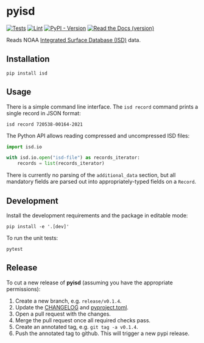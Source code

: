 # pyisd

[![Tests](https://img.shields.io/github/actions/workflow/status/gadomski/pyisd/tests.yml?style=for-the-badge&label=Tests)](https://github.com/gadomski/pyisd/actions/workflows/tests.yaml)
[![Lint](https://img.shields.io/github/actions/workflow/status/gadomski/pyisd/lint.yml?style=for-the-badge&label=Lint)](https://github.com/gadomski/pyisd/actions/workflows/lint.yaml)
[![PyPI - Version](https://img.shields.io/pypi/v/isd?style=for-the-badge)](https://pypi.org/project/isd/)
[![Read the Docs (version)](https://img.shields.io/readthedocs/isd/stable?style=for-the-badge)](https://isd.readthedocs.io)

Reads NOAA [Integrated Surface Database (ISD)](https://www.ncei.noaa.gov/products/land-based-station/integrated-surface-database) data.

## Installation

```shell
pip install isd
```

## Usage

There is a simple command line interface.
The `isd record` command prints a single record in JSON format:

```shell
isd record 720538-00164-2021
```

The Python API allows reading compressed and uncompressed ISD files:

```python
import isd.io

with isd.io.open("isd-file") as records_iterator:
    records = list(records_iterator)
```

There is currently no parsing of the `additional_data` section, but all mandatory fields are parsed out into appropriately-typed fields on a `Record`.

## Development

Install the development requirements and the package in editable mode:

```shell
pip install -e '.[dev]'
```

To run the unit tests:

```shell
pytest
```

## Release

To cut a new release of **pyisd** (assuming you have the appropriate permissions):

1. Create a new branch, e.g. `release/v0.1.4`.
2. Update the [CHANGELOG](CHANGELOG.md) and [pyproject.toml](./pyproject.toml).
3. Open a pull request with the changes.
4. Merge the pull request once all required checks pass.
5. Create an annotated tag, e.g. `git tag -a v0.1.4`.
6. Push the annotated tag to github.
   This will trigger a new pypi release.
